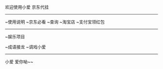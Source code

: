 欢迎使用小爱
  京东代挂
  
------------
~使用说明
~京东必看
~查询
~淘宝店
~支付宝领红包

------------
~娱乐项目

~成语接龙
~调戏小爱

------------
小爱 爱你呦~~
